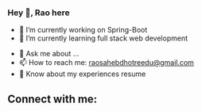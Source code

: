 ### Hey 👋, Rao here

- 🔭 I’m currently working on Spring-Boot
- 🌱 I’m currently learning full stack web development
<!--- 👯 I’m looking to collaborate on ...
- 🤔 I’m looking for help with ... -->
- 💬 Ask me about ...
- 📫 How to reach me: raosahebdhotreedu@gmail.com
- 📄 Know about my experiences resume
<!--- 😄 Pronouns: ...
- ⚡ Fun fact: ...-->
## Connect with me:

